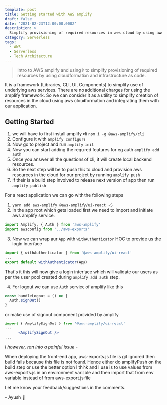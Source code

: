 ```yaml
---
template: post
title: Getting started with AWS amplify
draft: false
date: '2021-02-23T12:00:00.000Z'
description: >
  Simplify provisioning of required resources in aws cloud by using aws-amplify framework
category: Serverless
tags:
  - AWS
  - Serverless
  - Tech Architecture
---
```


> Intro to AWS amplify and using it to simplify provisioning of required resources by using cloudformation and infrastructure as code.

It is a framework (Libraries, CLI, UI, Components) to simplify use of underlying aws services. There are no additional charges for using the amplify framework.
So we can consider it as a utility to simplify creation of resources in the cloud using aws cloudformation and integrating them with our application.

## Getting Started

1. we will have to first install amplify cli
   `npm i -g @aws-amplify/cli`
2. Configure it with `amplify configure`
3. Now go to project and run `amplify init`
4. Now you can start adding the required features for eg auth `amplify add auth`
5. Once you answer all the questions of cli, it will create local backend resources.
6. So the next step will be to push this to cloud and provision aws resources in the cloud for our project by running `amplify push`
7. If their is a build step involved to release next version of app then run `amplify publish`

For a react application we can go with the following steps

1. `yarn add aws-amplify @aws-amplify/ui-react -S`
2. In the app root which gets loaded first we need to import and initiate aws amplify service.

```js
import Amplify, { Auth } from 'aws-amplify'
import awsconfig from '../aws-exports'
```

3. Now we can wrap aur `App` with `withAuthenticator` HOC to provide us the login interface

```jsx
import { withAuthenticator } from '@aws-amplify/ui-react'
...
export default withAuthenticator(App)
```

That's it this will now give a login interface which will validate our users as per the user pool created during `amplify add auth` step.

4. For logout we can use `Auth` service of amplify like this

```jsx
const handleLogout = () => {
  Auth.signOut()
}
```

or make use of signout component provided by amplify

```jsx
import { AmplifySignOut } from '@aws-amplify/ui-react'
...
      <AmplifySignOut />
...
```

_I however, ran into a painful issue -_

When deploying the front-end app, aws-exports.js file is git ignored then build fails because this file is not found. Hence either do amplifyPush on the build step or use the better option I think and I use is to use values from aws-exports.js in an environment variable and then import that from env variable instead of from aws-export.js file

Let me know your feedback/suggestions in the comments.

\- Ayush 🙂
